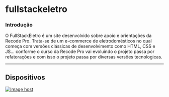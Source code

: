 # fullstackeletro


### Introdução

<p>
O FullStackEletro é um site desenvolvido sobre apoio e orientações da Recode Pro. Trata-se de um e-commerce de eletrodomésticos no qual começa com versões clássicas
de desenvolvimento como HTML, CSS e JS... conforme o curso da Recode Pro vai evoluindo o projeto passa por refatorações e com isso o projeto
passa por diversas versões tecnologicas.
</p>

<hr/>






## Dispositivos
<a href="https://imgbox.com/PrZNq7CC" target="_blank"><img src="https://images2.imgbox.com/d3/87/PrZNq7CC_o.png" alt="image host"/></a>
